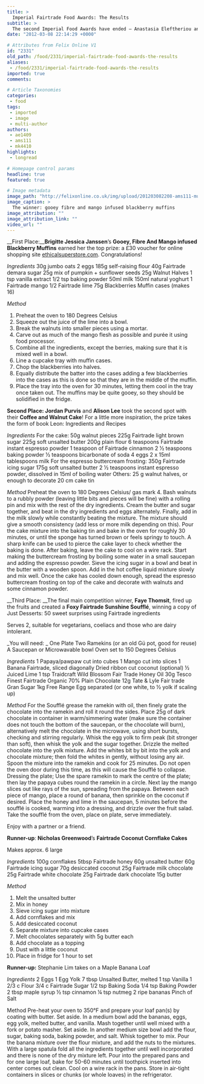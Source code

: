 ```yaml
---
title: >
  Imperial Fairtrade Food Awards: The Results
subtitle: >
  The second Imperial Food Awards have ended – Anastasia Eleftheriou and Michael Krestas sift through the entries in search of Imperial’s best cookery maestros
date: "2012-03-08 22:14:29 +0000"

# Attributes from Felix Online V1
id: "2331"
old_path: /food/2331/imperial-fairtrade-food-awards-the-results
aliases:
 - /food/2331/imperial-fairtrade-food-awards-the-results
imported: true
comments:

# Article Taxonomies
categories:
 - food
tags:
 - imported
 - image
 - multi-author
authors:
 - ae1409
 - ams111
 - mk4410
highlights:
 - longread

# Homepage control params
headline: true
featured: true

# Image metadata
image_path: "http://felixonline.co.uk/img/upload/201203082208-ams111-muffin.jpg"
image_caption: >
  The winner: gooey fibre and mango infused blackberry muffins
image_attribution: ""
image_attribution_link: ""
video_url: ""
---
```


__First Place:____Brigitte Jessica Janssen__’s __Gooey, Fibre And Mango infused Blackberry Muffins__ earned her the top prize: a £30 voucher for online shopping site [ethicalsuperstore.com](http://ethicalsuperstore.com). Congratulations!

_Ingredients_
 30g jumbo oats
 2 eggs
 185g self-raising flour
 40g Fairtrade demara sugar
 25g mix of pumpkin + sunflower seeds
 25g Walnut Halves
 1 tsp vanilla extract
 1/2 tsp baking powder
 50ml milk
 150ml natural yoghurt
 1 Fairtrade mango
 1/2 Fairtrade lime
 75g Blackberries
 Muffin cases (makes 16)

_Method_
 1. Preheat the oven to 180 Degrees Celsius
 2. Squeeze out the juice of the lime into a bowl.
 3. Break the walnuts into smaller pieces using a mortar.
 4. Carve out as much of the mango flesh as possible and purée it using food processor.
 5. Combine all the ingredients, except the berries, making sure that it is mixed well in a bowl.
 6. Line a cupcake tray with muffin cases.
 7. Chop the blackberries into halves.
 8. Equally distribute the batter into the cases adding a few blackberries into the cases as this is done so that they are in the middle of the muffin.
 9. Place the tray into the oven for 30 minutes, letting them cool in the tray once taken out. The muffins may be quite gooey, so they should be solidified in the fridge.

__Second Place: Jordan Purvis__ and __Alison Lee__ took the second spot with their __Coffee and Walnut Cake__! For a little more inspiration, the prize takes the form of book Leon: Ingredients and Recipes

_Ingredients_
 For the cake:
 50g walnut pieces
 225g Fairtrade light brown sugar
 225g soft unsalted butter
 200g plain flour
 6 teaspoons Fairtrade instant espresso powder
 1 teaspoon of Fairtrade cinnamon
 2 1⁄2 teaspoons baking powder
 1⁄2 teaspoons bicarbonate of soda
 4 eggs
 2 x 15ml tablespoons milk
 For the espresso buttercream frosting:
 350g Fairtrade icing sugar
 175g soft unsalted butter
 2 1⁄2 teaspoons instant espresso powder, dissolved in 15ml of boiling water
 Others:
 25 g walnut halves, or enough to decorate 20 cm cake tin

_Method_
 Preheat the oven to 180 Degrees Celsius/ gas mark 4. Bash walnuts to a rubbly powder (leaving little bits and pieces will be fine) with a rolling pin and mix with the rest of the dry ingredients.
 Cream the butter and sugar together, and beat in the dry ingredients and eggs alternately.
 Finally, add in the milk slowly while constantly beating the mixture. The mixture should give a smooth consistency (add less or more milk depending on this).
 Pour the cake mixture into the baking tin and bake in the oven for roughly 30 minutes, or until the sponge has turned brown or feels springy to touch. A sharp knife can be used to pierce the cake layer to check whether the baking is done.
 After baking, leave the cake to cool on a wire rack.
 Start making the buttercream frosting by boiling some water in a small saucepan and adding the espresso powder.
 Sieve the icing sugar in a bowl and beat in the butter with a wooden spoon. Add in the hot coffee liquid mixture slowly and mix well.
 Once the cake has cooled down enough, spread the espresso buttercream frosting on top of the cake and decorate with walnuts and some cinnamon powder.

__Third Place: __The final main competition winner, __Faye Thomsit__, fired up the fruits and created a __Foxy Fairtrade Sunshine Soufflé__, winning a copy of Just Desserts: 50 sweet surprises using Fairtrade ingredients

Serves 2, suitable for vegetarians, coeliacs and those who are dairy intolerant.

_You will need: _
 One Plate
 Two Ramekins (or an old Gü pot, good for reuse)
 A Saucepan or Microwavable bowl
 Oven set to 150 Degrees Celsius

_Ingredients_
 1 Papaya/pawpaw cut into cubes
 1 Mango cut into slices
 1 Banana Fairtrade, sliced diagonally
 Dried ribbon cut coconut (optional)
 ½ Juiced Lime
 1 tsp Traidcraft Wild Blossom Fair Trade Honey
 Oil
 30g Tesco Finest Fairtrade Organic 70% Plain Chocolate
 12g Tate & Lyle Fair trade Gran Sugar 1kg
 Free Range Egg separated
 (or one white, to ½ yolk if scaling up)

_Method_
 For the Soufflé grease the ramekin with oil, then finely grate the chocolate into the ramekin and roll it round the sides.
 Place 25g of dark chocolate in container in warm/simmering water (make sure the container does not touch the bottom of the saucepan, or the chocolate will burn), alternatively melt the chocolate in the microwave, using short bursts, checking and stirring regularly.
 Whisk the egg yolk to firm peak (bit stronger than soft), then whisk the yolk and the sugar together. Drizzle the melted chocolate into the yolk mixture. Add the whites bit by bit into the yolk and chocolate mixture; then fold the whites in gently, without losing any air.
 Spoon the mixture into the ramekin and cook for 25 minutes.
 Do not open the oven door during this time, as this will cause the Soufflé to collapse.
 Dressing the plate; Use the spare ramekin to mark the centre of the plate; then lay the papaya cubes round the ramekin in a circle. Next lay the mango slices out like rays of the sun, spreading from the papaya. Between each piece of mango, place a round of banana, then sprinkle on the coconut if desired.
 Place the honey and lime in the saucepan, 5 minutes before the soufflé is cooked, warming into a dressing, and drizzle over the fruit salad. Take the soufflé from the oven, place on plate, serve immediately.

Enjoy with a partner or a friend.

__Runner-up__: __Nicholas Greenwood__’s __Fairtrade Coconut Cornflake Cakes__

Makes approx. 6 large

_Ingredients_
 100g cornflakes
 5tbsp Fairtrade honey
 60g unsalted butter
 60g Fairtrade icing sugar
 70g desiccated coconut
 25g Fairtrade milk chocolate
 25g Fairtrade white chocolate
 25g Fairtrade dark chocolate
 15g butter

_Method_
 1. Melt the unsalted butter
 2. Mix in honey
 3. Sieve icing sugar into mixture
 4. Add cornflakes and mix
 5. Add desiccated coconut
 6. Separate mixture into cupcake cases
 7. Melt chocolates separately with 5g butter each
 8. Add chocolate as a topping
 9. Dust with a little coconut
 10. Place in fridge for 1 hour to set

__Runner-up:__ Stephanie Lim takes on a Maple Banana Loaf

_Ingredients_
 2 Eggs
 1 Egg Yolk
 7 tbsp Unsalted Butter, melted
 1 tsp Vanilla
 1 2/3 c Flour
 3/4 c Fairtrade Sugar
 1/2 tsp Baking Soda
 1/4 tsp Baking Powder
 2 tbsp maple syrup
 ½ tsp cinnamon
 ¼ tsp nutmeg
 2 ripe bananas
 Pinch of Salt

Method
 Pre-heat your oven to 350°F and prepare your loaf pan(s) by coating with butter. Set aside. In a medium bowl add the bananas, eggs, egg yolk, melted butter, and vanilla. Mash together until well mixed with a fork or potato masher. Set aside. In another medium size bowl add the flour, sugar, baking soda, baking powder, and salt. Whisk together to mix. Pour the banana mixture over the flour mixture, and add the nuts to the mixtures. With a large spatula fold all the ingredients together until well incorporated and there is none of the dry mixture left. Pour into the prepared pans and for one large loaf, bake for 50-60 minutes until toothpick inserted into center comes out clean. Cool on a wire rack in the pans. Store in air-tight containers in slices or chunks (or whole loaves) in the refrigerator.
